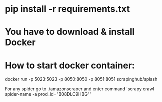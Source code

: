 # pip install -r requirements.txt

# You have to download & install Docker

# How to start docker container:

docker run -p 5023:5023 -p 8050:8050 -p 8051:8051 scrapinghub/splash

For any spider go to .\amazonscraper and enter command 'scrapy crawl spider-name -a prod_id="B08DLC9HBG"'
